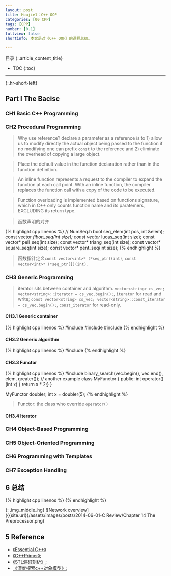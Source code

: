 ```yaml
---
layout: post
title: Houjie1：C++ OOP
categories: [00 CPP]
tags: [CPP]
number: [0.1]
fullview: false
shortinfo: 本文是对《C++ OOP》的课程总结。

---
```

目录
{:.article_content_title}


* TOC
{:toc}

---
{:.hr-short-left}

## Part I The Bacisc ##

### CH1 Basic C++ Programming

### CH2 Procedural Programming

> Why use reference? declare a parameter as a reference is to 1) allow us to modify directly the actual object being passed to the function if no modifying one can prefix `const` to the reference and 2)  eliminate the overhead of copying a large object.

> Place the default value in the function declaration rather than in the function definition.

> An inline function represents a request to the compiler to expand the function at each call point. With an inline function, the compiler replaces the function call with a copy of the code to be executed.

> Function overloading is implemented based on functions signature, which in C++ only counts function name and its paratemers, EXCLUDING its return type.

> 函数声明的对齐

{% highlight cpp linenos %}
// NumSeq.h
bool                seq_elem(int pos, int &elem); const vector<int> *fibon_seq(int size);
const vector<int>*  lucas_seq(int size);
const vector<int>*  pell_seq(int size);
const vector<int>*  triang_seq(int size);
const vector<int>*  square_seq(int size);
const vector<int>*  pent_seq(int size);
{% endhighlight %}

> 函数指针定义`const vector<int>* (*seq_ptr)(int)`, `const vector<int>* (*seq_ptr[])(int)`.

### CH3 Generic Programming

> iterator sits between container and algorithm. `vector<string> cs_vec; vector<string>::iterator = cs_vec.begin();`, `iterator` for read and write; `const vector<string> cs_vec; vector<string>::const_iterator = cs_vec.begin();`, `const_iterator` for read-only.

#### CH3.1 Generic container

{% highlight cpp linenos %}
#include <vector>
#include <list>
#include <deque>
{% endhighlight %}

#### CH3.2 Generic algorithm 

{% highlight cpp linenos %}
#include <algorithm>
{% endhighlight %}

#### CH3.3 Functor

{% highlight cpp linenos %}
#include <functional>
binary_search(vec.begin(), vec.end(), elem, greater<int>());
// another example
class MyFunctor
{
   public:
     int operator()(int x) { return x * 2;}
}

MyFunctor doubler;
int x = doubler(5);
{% endhighlight %}

> Functor: the class who override `operator()` 

#### CH3.4 Iterator

### CH4 Object-Based Programming

### CH5 Object-Oriented Programming

### CH6 Programming with Templates

### CH7 Exception Handling

## 6 总结 ##

{% highlight cpp linenos %}
{% endhighlight %}

{: .img_middle_hg}
![Network overview]({{site.url}}/assets/images/posts/2014-06-01-C Review/Chapter 14 The Preprocessor.png)


## 5 Reference ##

- [《Essential C++》](https://book.douban.com/subject/1456836/)
- [《C++Primer》](https://book.douban.com/subject/24089577/);
- [《STL源码剖析》](https://book.douban.com/subject/1110934/);
- [《深度探索c++对象模型》](https://book.douban.com/subject/10427315/);



